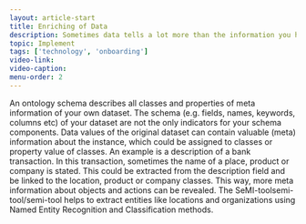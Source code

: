 ```yaml
---
layout: article-start
title: Enriching of Data
description: Sometimes data tells a lot more than the information you have at hand. In this article you will learn how to best enrich your data with meta-data.
topic: Implement
tags: ['technology', 'onboarding']
video-link: 
video-caption: 
menu-order: 2
---
```


An ontology schema describes all classes and properties of meta information of your own dataset. The schema (e.g. fields, names, keywords, columns etc) of your dataset are not the only indicators for your schema components. Data values of the original dataset can contain valuable (meta) information about the instance, which could be assigned to classes or property value of classes.
An example is a description of a bank transaction. In this transaction, sometimes the name of a place, product or company is stated. This could be extracted from the description field and be linked to the location, product or company classes. This way, more meta information about objects and actions can be revealed.
The SeMI-toolsemi-tool/semi-tool helps to extract entities like locations and organizations using Named Entity Recognition and Classification methods. 